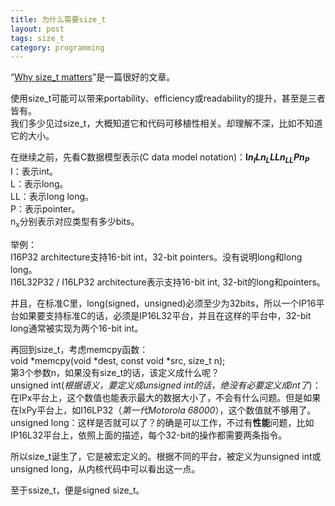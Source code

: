 ```yaml
---
title: 为什么需要size_t
layout: post
tags: size_t
category: programming
---
```


“[Why size_t matters](http://www.embedded.com/electronics-blogs/programming-pointers/4026076/Why-size-t-matters?page=0)”是一篇很好的文章。  

使用size_t可能可以带来portability、efficiency或readability的提升，甚至是三者皆有。  
我们多少见过size_t，大概知道它和代码可移植性相关。却理解不深，比如不知道它的大小。  

在继续之前，先看C数据模型表示(C data model notation)：**I*n<sub>I</sub>*L*n<sub>L</sub>*LL*n<sub>LL</sub>*P*n<sub>P</sub>***  
I：表示int。  
L：表示long。  
LL：表示long long。  
P：表示pointer。  
n<sub>x</sub>分别表示对应类型有多少bits。  

举例：  
I16P32 architecture支持16-bit int，32-bit pointers。没有说明long和long long。  
I16L32P32 / I16LP32 architecture表示支持16-bit int, 32-bit的long和pointers。  

并且，在标准C里，long(signed，unsigned)必须至少为32bits，所以一个IP16平台如果要支持标准C的话，必须是IP16L32平台，并且在这样的平台中，32-bit long通常被实现为两个16-bit int。  

再回到size_t，考虑memcpy函数：  
void *memcpy(void *dest, const void *src, size_t n);  
第3个参数n，如果没有size_t的话，该定义成什么呢？  
unsigned int(*根据语义，要定义成unsigned int的话，绝没有必要定义成int了*)：在IPx平台上，这个数值也能表示最大的数据大小了，不会有什么问题。但是如果在IxPy平台上，如I16LP32（*第一代Motorola 68000*），这个数值就不够用了。  
unsigned long：这样是否就可以了？的确是可以工作，不过有**性能**问题，比如IP16L32平台上，依照上面的描述，每个32-bit的操作都需要两条指令。  

所以size_t诞生了，它是被宏定义的。根据不同的平台，被定义为unsigned int或unsigned long，从内核代码中可以看出这一点。  

至于ssize_t，便是signed size_t。




